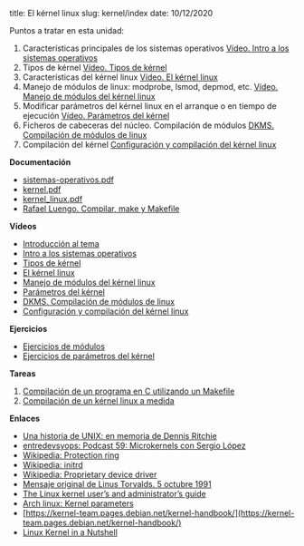 title: El kérnel linux
slug: kernel/index
date: 10/12/2020

Puntos a tratar en esta unidad:

1. Características principales de los sistemas operativos [Vídeo. Intro a los sistemas operativos](https://youtu.be/qcQo5Yffll0)
1. Tipos de kérnel [Vídeo. Tipos de kérnel](https://youtu.be/fmU3if8b_1A)
1. Características del kérnel linux [Vídeo. El kérnel linux](https://www.youtube.com/watch?v=kMcmnPS0Yb4)
1. Manejo de módulos de linux: modprobe, lsmod, depmod, etc. [Vídeo. Manejo de módulos del kérnel linux](https://youtu.be/Gn58lKi7byE)
1. Modificar parámetros del kérnel linux en el arranque o en tiempo de ejecución [Vídeo. Parámetros del kérnel](https://youtu.be/lwcPr_7fceo)
1. Ficheros de cabeceras del núcleo. Compilación de módulos [DKMS. Compilación de módulos de linux](https://youtu.be/hkT4WGxrFUg)
1. Compilación del kérnel [Configuración y compilación del kérnel linux](https://youtu.be/xMYq2nae-94)

**Documentación**

* [sistemas-operativos.pdf]({static}/doc/sistemas-operativos.pdf)
* [kernel.pdf]({static}/doc/kernel.pdf)
* [kernel_linux.pdf]({static}/doc/kernel_linux.pdf)
* [Rafael Luengo. Compilar, make y Makefile]({static}/doc/CompilarMakeMakefile.pdf)

**Vídeos**

* [Introducción al tema](https://www.youtube.com/watch?v=t57Y7cNAv7k)
* [Intro a los sistemas operativos](https://youtu.be/qcQo5Yffll0)
* [Tipos de kérnel](https://youtu.be/fmU3if8b_1A)
* [El kérnel linux](https://www.youtube.com/watch?v=kMcmnPS0Yb4)
* [Manejo de módulos del kérnel linux](https://youtu.be/Gn58lKi7byE)
* [Parámetros del kérnel](https://youtu.be/lwcPr_7fceo)
* [DKMS. Compilación de módulos de linux](https://youtu.be/hkT4WGxrFUg)
* [Configuración y compilación del kérnel linux](https://youtu.be/xMYq2nae-94)

**Ejercicios**

* [Ejercicios de módulos]({filename}./ejercicios-modulos.md)
* [Ejercicios de parámetros del kérnel]({filename}./ejercicios-parametros.md)

**Tareas**

1. [Compilación de un programa en C utilizando un Makefile]({filename}./makefile.md)
1. [Compilación de un kérnel linux a medida]({filename}./compilacion-kernel.md)

**Enlaces**

* [Una historia de UNIX: en memoria de Dennis Ritchie](http://architecnologia.es/una-historia-de-unix-en-memoria-de-dennis-ritchie)
* [entredevsyops: Podcast 59: Microkernels con Sergio López](https://www.entredevyops.es/podcasts/podcast-59.html)
* [Wikipedia: Protection ring](https://en.wikipedia.org/wiki/Protection_ring)
* [Wikipedia: initrd](https://es.wikipedia.org/wiki/Initrd)
* [Wikipedia: Proprietary device driver](https://en.wikipedia.org/wiki/Proprietary_device_driver)
* [Mensaje original de Linus Torvalds. 5 octubre 1991](https://groups.google.com/g/comp.os.minix/c/4995SivOl9o/m/GwqLJlPSlCEJ?pli=1)
* [The Linux kernel user’s and administrator’s guide](https://www.kernel.org/doc/html/latest/admin-guide/)
* [Arch linux: Kernel parameters](https://wiki.archlinux.org/index.php/kernel_parameters)
* [https://kernel-team.pages.debian.net/kernel-handbook/](https://kernel-team.pages.debian.net/kernel-handbook/)
* [Linux Kernel in a Nutshell](http://www.kroah.com/lkn/)
